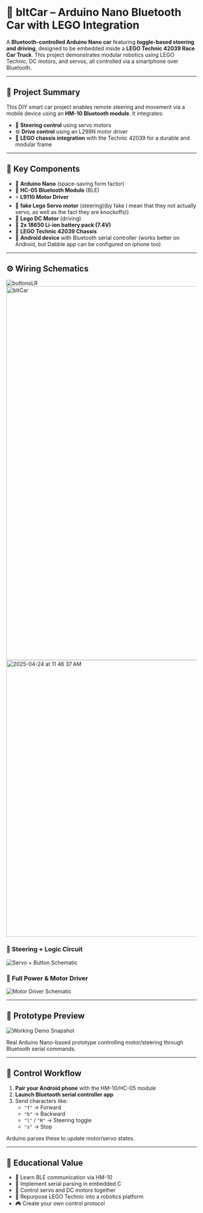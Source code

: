 # 🚗 bltCar – Arduino Nano Bluetooth Car with LEGO Integration

A **Bluetooth-controlled Arduino Nano car** featuring **toggle-based steering and driving**, designed to be embedded inside a **LEGO Technic 42039 Race Car Truck**. This project demonstrates modular robotics using LEGO Technic, DC motors, and servos, all controlled via a smartphone over Bluetooth.

---

## 🧭 Project Summary

This DIY smart car project enables remote steering and movement via a mobile device using an **HM-10 Bluetooth module**. It integrates:

- 🚙 **Steering control** using servo motors  
- ⚙️ **Drive control** using an L298N motor driver  
- 🧩 **LEGO chassis integration** with the Technic 42039 for a durable and modular frame

---

## 🔌 Key Components

- 🧠 **Arduino Nano** (space-saving form factor)  
- 📡 **HC-05 Bluetooth Module** (BLE)  
- ⚡ **L9110 Motor Driver**  
- 🔄 **fake Lego Servo motor** (steering)(by fake I mean that they not actually servo, as well as the fact they are knockoffs)) 
- 🚗 **Lego DC Motor** (driving)  
- 🔋 **2x 18650 Li-ion battery pack (7.4V)**  
- 🧱 **LEGO Technic 42039 Chassis**  
- 📱 **Android device** with Bluetooth serial controller (works better on Android, but Dabble app can be configured on iphone too)

---

## ⚙️ Wiring Schematics
![buttonsLR](https://github.com/user-attachments/assets/2e4d7d4e-328a-4f83-b655-cd2486d4a4cb)
<img width="989" alt="bltCar" src="https://github.com/user-attachments/assets/ba9621ff-ebb3-4107-84a1-5d0cc7524afd" />
<img width="732" alt="  2025-04-24 at 11 46 37 AM" src="https://github.com/user-attachments/assets/3861884f-0e91-4a48-a7c9-81120afd7546" />

### 🧠 Steering + Logic Circuit

![Servo + Button Schematic](insert-your-image-path-1)

### 🔋 Full Power & Motor Driver

![Motor Driver Schematic](insert-your-image-path-2)

---

## 🎥 Prototype Preview

![Working Demo Snapshot](insert-your-image-path-3)

Real Arduino Nano-based prototype controlling motor/steering through Bluetooth serial commands.

---

## 📲 Control Workflow

1. **Pair your Android phone** with the HM-10/HC-05 module  
2. **Launch Bluetooth serial controller app**  
3. Send characters like:
   - `"f"` → Forward  
   - `"b"` → Backward  
   - `"l"` / `"R"` → Steering toggle  
   - `"s"` → Stop  

Arduino parses these to update motor/servo states.

---

## 🧠 Educational Value

- 🔌 Learn BLE communication via HM-10  
- 🧭 Implement serial parsing in embedded C  
- 🔄 Control servo and DC motors together  
- 🧱 Repurpose LEGO Technic into a robotics platform  
- 🎮 Create your own control protocol
